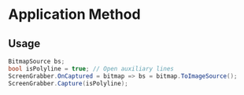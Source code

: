 ﻿# Application Method

## Usage

```csharp
BitmapSource bs;
bool isPolyline = true; // Open auxiliary lines
ScreenGrabber.OnCaptured = bitmap => bs = bitmap.ToImageSource();
ScreenGrabber.Capture(isPolyline);
```